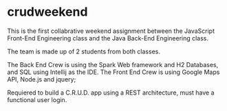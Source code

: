 # crudweekend

This is the first collabrative weekend assignment between the JavaScript Front-End Engineering class and the Java Back-End Engineering class. 

The team is made up of 2 students from both classes. 

The Back End Crew is using the Spark Web framework and H2 Databases, and SQL using Intellij as the IDE.
The Front End Crew is using Google Maps API, Node.js and jquery;

Requiered to build a C.R.U.D. app using a REST architecture, must have a functional user login.
